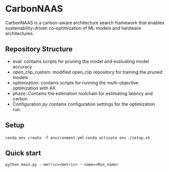 # CarbonNAAS
CarbonNAAS is a carbon-aware architecture search framework that enables sustainability-driven co-optimization of ML models and hardware architectures.

## Repository Structure
* eval: contains scripts for pruning the model and evaluating model accuracy
* open_clip_custom: modified open_clip repository for training the pruned models
* optimization: contains scripts for running the multi-objective optimization with AX
* phaze: Contains the estimation toolchain for estimating latency and carbon
* Configuration.py contains configuration settings for the optimization run. 

## Setup
`conda env create -f environment.yml`
`conda activate env`
`./setup.sh`

## Quick start
`python main.py --metric=<metric> --name=<Run_name>`
